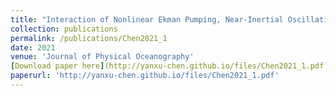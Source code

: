 ```yaml
---
title: "Interaction of Nonlinear Ekman Pumping, Near-Inertial Oscillations, and Geostrophic Turbulence in an Idealized Coupled Model"
collection: publications
permalink: /publications/Chen2021_1
date: 2021
venue: 'Journal of Physical Oceanography'
[Download paper here](http://yanxu-chen.github.io/files/Chen2021_1.pdf)
paperurl: 'http://yanxu-chen.github.io/files/Chen2021_1.pdf'
---
```

